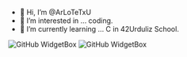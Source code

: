 - 👋 Hi, I’m @ArLoTeTxU
- 👀 I’m interested in ... coding.
- 🌱 I’m currently learning ... C in 42Urduliz School.

![GitHub WidgetBox](https://github-widgetbox.vercel.app/api/profile?username=ArLoTeTxU&data=followers,repositories,stars,commits&theme=nautilus)
![GitHub WidgetBox](https://github-widgetbox.vercel.app/api/skills?languages=c,python,bash,powershell,visualbasic,markdown&software=linux,windows&theme=nautilus&includeNames=true)

<!---
ArLoTeTxU/ArLoTeTxU is a ✨ special ✨ repository because its `README.md` (this file) appears on your GitHub profile.
You can click the Preview link to take a look at your changes.
--->
